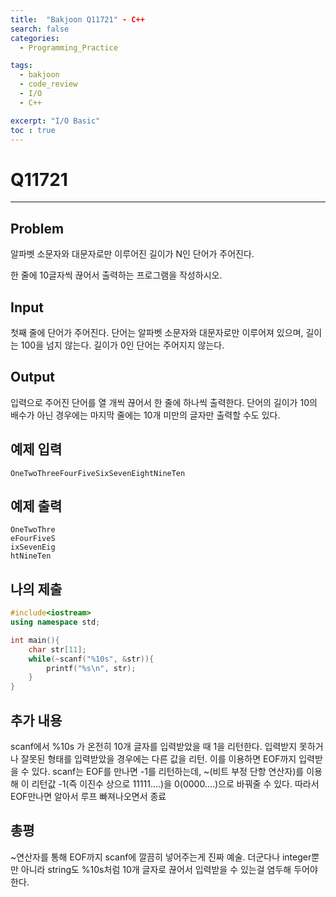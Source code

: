 ```yaml
---
title:  "Bakjoon Q11721" - C++
search: false
categories: 
  - Programming_Practice

tags:
  - bakjoon
  - code_review
  - I/O
  - C++

excerpt: "I/O Basic"
toc : true
---
```

# __Q11721__
___

## Problem
알파벳 소문자와 대문자로만 이루어진 길이가 N인 단어가 주어진다.

한 줄에 10글자씩 끊어서 출력하는 프로그램을 작성하시오.

## Input
첫째 줄에 단어가 주어진다. 단어는 알파벳 소문자와 대문자로만 이루어져 있으며, 길이는 100을 넘지 않는다. 길이가 0인 단어는 주어지지 않는다.

## Output
입력으로 주어진 단어를 열 개씩 끊어서 한 줄에 하나씩 출력한다. 단어의 길이가 10의 배수가 아닌 경우에는 마지막 줄에는 10개 미만의 글자만 출력할 수도 있다.

## 예제 입력
```
OneTwoThreeFourFiveSixSevenEightNineTen
```

## 예제 출력
```
OneTwoThre
eFourFiveS
ixSevenEig
htNineTen
```

## 나의 제출
```cpp
#include<iostream>
using namespace std;

int main(){
    char str[11];
    while(~scanf("%10s", &str)){      
        printf("%s\n", str);
    }
}
```

## 추가 내용
scanf에서 %10s 가 온전히 10개 글자를 입력받았을 때 1을 리턴한다. 입력받지 못하거나 잘못된 형태를 입력받았을 경우에는 다른 값을 리턴. 이를 이용하면 EOF까지 입력받을 수 있다. scanf는 EOF를 만나면 -1를 리턴하는데, ~(비트 부정 단항 연산자)를 이용해 이 리턴값 -1(즉 이진수 상으로 11111....)을 0(0000....)으로 바꿔줄 수 있다. 따라서 EOF만나면 알아서 루프 빠져나오면서 종료 

## 총평
~연산자를 통해 EOF까지 scanf에 깔끔히 넣어주는게 진짜 예술. 더군다나 integer뿐만 아니라 string도 %10s처럼 10개 글자로 끊어서 입력받을 수 있는걸 염두해 두어야한다. 